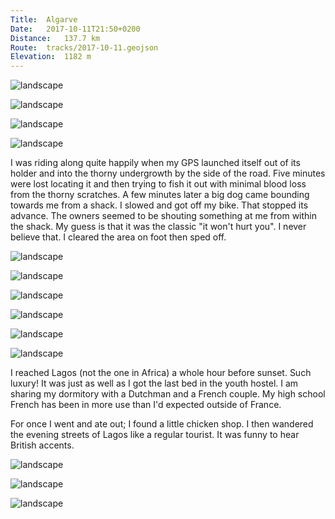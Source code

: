 ```yaml
---
Title:	Algarve
Date:	2017-10-11T21:50+0200
Distance:	137.7 km
Route:	tracks/2017-10-11.geojson
Elevation:	1182 m
---
```


![landscape](http://pbs.twimg.com/media/DL4R4ruW4AE89wA.jpg "Sunrise from the hostel in Porto Covo.")

![landscape](http://pbs.twimg.com/media/DL4R9rFWkAAl-dl.jpg "Porto Covo")

![landscape](http://pbs.twimg.com/media/DL4SFsPXUAABAss.jpg "A fairly flat start to the day.")

![landscape](http://pbs.twimg.com/media/DL4SSKlWkAEj-gR.jpg "Vila Nova de Milfontes")

I was riding along quite happily when my GPS launched itself out of its holder and into the thorny undergrowth by the side of the road. Five minutes were lost locating it and then trying to fish it out with minimal blood loss from the thorny scratches. A few minutes later a big dog came bounding towards me from a shack. I slowed and got off my bike. That stopped its advance. The owners seemed to be shouting something at me from within the shack. My guess is that it was the classic "it won't hurt you". I never believe that. I cleared the area on foot then sped off.

![landscape](http://pbs.twimg.com/media/DL4SZzlXUAABi8g.jpg "Windmill")

![landscape](http://pbs.twimg.com/media/DL4S6NlWkAAe3zV.jpg "Aljezur")

![landscape](http://pbs.twimg.com/media/DL4TFLCW4AA1f1t.jpg "Valleys through the trees")

![landscape](http://pbs.twimg.com/media/DL4TolcWkAEIb0c.jpg "Arriving in the Algarve")

![landscape](http://pbs.twimg.com/media/DL4Ts_-WkAUivlg.jpg "Church")

![landscape](http://pbs.twimg.com/media/DL4TzY5XUAAZ7eo.jpg "Heading to Lagos")

I reached Lagos (not the one in Africa) a whole hour before sunset. Such luxury! It was just as well as I got the last bed in the youth hostel. I am sharing my dormitory with a Dutchman and a French couple. My high school French has been in more use than I'd expected outside of France.

For once I went and ate out; I found a little chicken shop. I then wandered the evening streets of Lagos like a regular tourist. It was funny to hear British accents.

![landscape](http://pbs.twimg.com/media/DL4T_LTXkAAI6VW.jpg "Door")

![landscape](http://pbs.twimg.com/media/DL4UC3fW4AAiebh.jpg "Lagos")

![landscape](http://pbs.twimg.com/media/DL4UbxoW4AEOl-r.jpg "Fire dancer")

